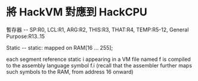 # 將 HackVM 對應到 HackCPU

暫存器 -- SP:R0, LCL:R1, ARG:R2, THIS:R3, THAT:R4, TEMP:R5-12, General Purpose:R13..15

Static -- static: mapped on RAM[16 ... 255];

each segment reference static i appearing in a VM file named f is compiled to the assembly language symbol f.i (recall that the assembler further maps such symbols to the RAM, from address 16 onward)

